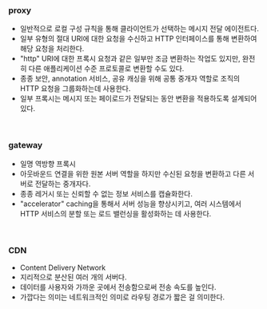 ### proxy

* 일반적으로 로컬 구성 규칙을 통해 클라이언트가 선택하는 메시지 전달 에이전트다.
* 일부 유형의 절대 URI에 대한 요청을 수신하고 HTTP 인터페이스를 통해 변환하여 해당 요청을 처리한다.
* "http" URI에 대한 프록시 요청과 같은 일부만 조금 변환하는 작업도 있지만, 완전히 다른 애플리케이션 수준 프로토콜로 변환할 수도 있다.
* 종종 보안, annotation 서비스, 공유 캐싱을 위해 공통 중개자 역할로 조직의 HTTP 요청을 그룹화하는데 사용한다.
* 일부 프록시는 메시지 또는 페이로드가 전달되는 동안 변환을 적용하도록 설계되어 있다.

<br>

### gateway

* 일명 역방향 프록시
* 아웃바운드 연결을 위한 원본 서버 역할을 하지만 수신된 요청을 변환하고 다른 서버로 전달하는 중개자다.
* 종종 레거시 또는 신뢰할 수 없는 정보 서비스를 캡슐화한다.
* "accelerator" caching을 통해서 서버 성능을 향상시키고, 여러 시스템에서 HTTP 서비스의 분할 또는 로드 밸런싱을 활성화하는 데 사용한다.

<br>

### CDN

* Content Delivery Network
* 지리적으로 분산된 여러 개의 서버다.
* 데이터를 사용자와 가까운 곳에서 전송함으로써 전송 속도를 높인다.
* 가깝다는 의미는 네트워크적인 의미로 라우팅 경로가 짧은 걸 의미한다.
